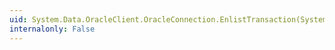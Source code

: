 ```yaml
---
uid: System.Data.OracleClient.OracleConnection.EnlistTransaction(System.Transactions.Transaction)
internalonly: False
---
```

